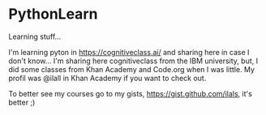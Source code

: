 # PythonLearn
Learning stuff...


I'm learning pyton in https://cognitiveclass.ai/ and sharing here in case I don't know...
I'm sharing here cognitiveclass from the IBM university, but, I did some classes from Khan Academy and Code.org when I was little.
My profil was @ilall in Khan Academy if you want to check out.

To better see my courses go to my gists, https://gist.github.com/ilals, it's better ;)
